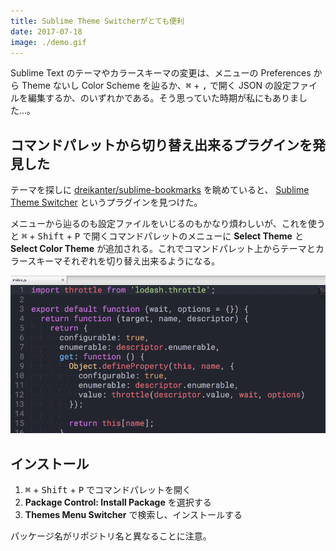 ```yaml
---
title: Sublime Theme Switcherがとても便利
date: 2017-07-18
image: ./demo.gif
---
```


Sublime Text のテーマやカラースキーマの変更は、メニューの Preferences から Theme ないし Color Scheme を辿るか、<kbd>⌘</kbd> + <kbd>,</kbd> で開く JSON の設定ファイルを編集するか、のいずれかである。そう思っていた時期が私にもありました…。

## コマンドパレットから切り替え出来るプラグインを発見した

テーマを探しに [dreikanter/sublime-bookmarks](https://github.com/dreikanter/sublime-bookmarks) を眺めていると、 [Sublime Theme Switcher](https://github.com/chmln/sublime-text-theme-switcher-menu) というプラグインを見つけた。

メニューから辿るのも設定ファイルをいじるのもかなり煩わしいが、これを使うと <kbd>⌘</kbd> + <kbd>Shift</kbd> + <kbd>P</kbd> で開くコマンドパレットのメニューに **Select Theme** と **Select Color Theme** が追加される。これでコマンドパレット上からテーマとカラースキーマそれぞれを切り替え出来るようになる。

![sublime-theme-switcher demo](./demo.gif)

## インストール

1. <kbd>⌘</kbd> + <kbd>Shift</kbd> + <kbd>P</kbd> でコマンドパレットを開く
2. **Package Control: Install Package** を選択する
3. **Themes Menu Switcher** で検索し、インストールする

パッケージ名がリポジトリ名と異なることに注意。
